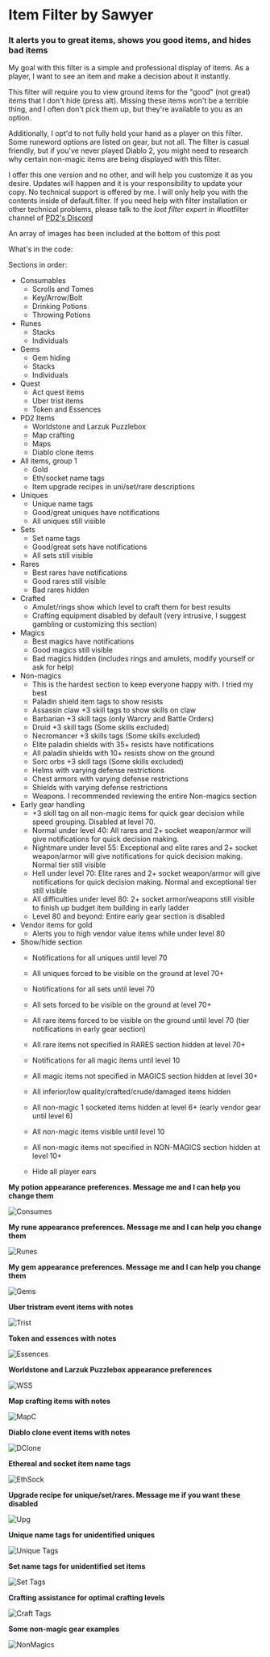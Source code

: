 # Item Filter by Sawyer
### It alerts you to great items, shows you good items, and hides bad items

My goal with this filter is a simple and professional display of items. As a player, I want to see an item and make a decision about it instantly.

This filter will require you to view ground items for the "good" (not great) items that I don't hide (press alt). Missing these items won't be a terrible thing, and I often don't pick them up, but they're available to you as an option.

Additionally, I opt'd to not fully hold your hand as a player on this filter. Some runeword options are listed on gear, but not all. The filter is casual friendly, but if you've never played Diablo 2, you might need to research why certain non-magic items are being displayed with this filter.

I offer this one version and no other, and will help you customize it as you desire. Updates will happen and it is your responsibility to update your copy. No technical support is offered by me. I will only help you with the contents inside of default.filter. If you need help with filter installation or other technical problems, please talk to the *loot filter expert* in #lootfilter channel of [PD2's Discord](https://discord.com/invite/RgX4MWu)

An array of images has been included at the bottom of this post

What's in the code:

Sections in order:
- Consumables
  - Scrolls and Tomes
  - Key/Arrow/Bolt
  - Drinking Potions
  - Throwing Potions
- Runes
  - Stacks
  - Individuals
- Gems
  - Gem hiding
  - Stacks
  - Individuals
- Quest
  - Act quest items
  - Uber trist items
  - Token and Essences
- PD2 Items
  - Worldstone and Larzuk Puzzlebox
  - Map crafting
  - Maps
  - Diablo clone items
- All items, group 1
  - Gold
  - Eth/socket name tags
  - Item upgrade recipes in uni/set/rare descriptions
- Uniques
  - Unique name tags
  - Good/great uniques have notifications
  - All uniques still visible
- Sets
  - Set name tags
  - Good/great sets have notifications
  - All sets still visible
- Rares
  - Best rares have notifications
  - Good rares still visible
  - Bad rares hidden
- Crafted
  - Amulet/rings show which level to craft them for best results
  - Crafting equipment disabled by default (very intrusive, I suggest gambling or customizing this section)
- Magics
  - Best magics have notifications
  - Good magics still visible
  - Bad magics hidden (includes rings and amulets, modify yourself or ask for help)
- Non-magics
  - This is the hardest section to keep everyone happy with. I tried my best
  - Paladin shield item tags to show resists
  - Assassin claw +3 skill tags to show skills on claw
  - Barbarian +3 skill tags (only Warcry and Battle Orders)
  - Druid +3 skill tags (Some skills excluded)
  - Necromancer +3 skills tags (Some skills excluded)
  - Elite paladin shields with 35+ resists have notifications
  - All paladin shields with 10+ resists show on the ground
  - Sorc orbs +3 skill tags (Some skills excluded)
  - Helms with varying defense restrictions
  - Chest armors with varying defense restrictions
  - Shields with varying defense restrictions
  - Weapons. I recommended reviewing the entire Non-magics section
- Early gear handling
  - +3 skill tag on all non-magic items for quick gear decision while speed grouping. Disabled at level 70.
  - Normal under level 40: All rares and 2+ socket weapon/armor will give notifications for quick decision making.
  - Nightmare under level 55: Exceptional and elite rares and 2+ socket weapon/armor will give notifications for quick decision making. Normal tier still visible
  - Hell under level 70: Elite rares and 2+ socket weapon/armor will give notifications for quick decision making. Normal and exceptional tier still visible
  - All difficulties under level 80: 2+ socket armor/weapons still visible to finish up budget item building in early ladder
  - Level 80 and beyond: Entire early gear section is disabled
- Vendor items for gold
  - Alerts you to high vendor value items while under level 80
- Show/hide section
  - Notifications for all uniques until level 70
  - All uniques forced to be visible on the ground at level 70+
  
  - Notifications for all sets until level 70
  - All sets forced to be visible on the ground at level 70+
  
  - All rare items forced to be visible on the ground until level 70 (tier notifications in early gear section)
  - All rare items not specified in RARES section hidden at level 70+
  
  - Notifications for all magic items until level 10
  - All magic items not specified in MAGICS section hidden at level 30+
  
  - All inferior/low quality/crafted/crude/damaged items hidden
  - All non-magic 1 socketed items hidden at level 6+ (early vendor gear until level 6)
  
  - All non-magic items visible until level 10
  - All non-magic items not specified in NON-MAGICS section hidden at level 10+
  
  - Hide all player ears

**My potion appearance preferences. Message me and I can help you change them**

![Consumes](https://i.imgur.com/sF1juJA.png)

**My rune appearance preferences. Message me and I can help you change them**

![Runes](https://i.imgur.com/GQYAt4R.png)

**My gem appearance preferences. Message me and I can help you change them**

![Gems](https://i.imgur.com/Mc5Z2v3.png)

**Uber tristram event items with notes**

![Trist](https://i.imgur.com/dl5ZzfD.png)

**Token and essences with notes**

![Essences](https://i.imgur.com/OctT6nx.png)

**Worldstone and Larzuk Puzzlebox appearance preferences**

![WSS](https://i.imgur.com/Go1Mf5A.png)

**Map crafting items with notes**

![MapC](https://i.imgur.com/fk05Zc8.png)

**Diablo clone event items with notes**

![DClone](https://i.imgur.com/qjzF5Or.png)

**Ethereal and socket item name tags**

![EthSock](https://i.imgur.com/7izRtbF.png)

**Upgrade recipe for unique/set/rares. Message me if you want these disabled**

![Upg](https://i.imgur.com/x6wnhBE.png)

**Unique name tags for unidentified uniques**

![Unique Tags](https://i.imgur.com/k82r7Ig.png)

**Set name tags for unidentified set items**

![Set Tags](https://i.imgur.com/kfwWvbL.png)

**Crafting assistance for optimal crafting levels**

![Craft Tags](https://i.imgur.com/lSctRDF.png)

**Some non-magic gear examples**

![NonMagics](https://i.imgur.com/8meJxtd.png)
